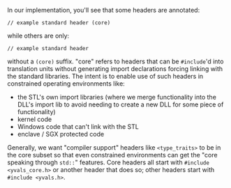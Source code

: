In our implementation, you'll see that some headers are annotated:

    // example standard header (core)

while others are only:

    // example standard header

without a `(core)` suffix. "core" refers to headers that can be `#include`'d into translation units without generating import declarations forcing linking with the standard libraries. The intent is to enable use of such headers in constrained operating environments like:

* the STL's own import libraries (where we merge functionality into the DLL's import lib to avoid needing to create a new DLL for some piece of functionality)
* kernel code
* Windows code that can't link with the STL
* enclave / SGX protected code

Generally, we want "compiler support" headers like `<type_traits>` to be in the core subset so that even constrained environments can get the "core speaking through `std::`" features. Core headers all start with `#include <yvals_core.h>` or another header that does so; other headers start with `#include <yvals.h>`.